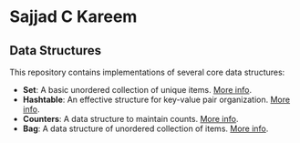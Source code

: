 # Sajjad C Kareem

## Data Structures
This repository contains implementations of several core data structures:

- **Set**: A basic unordered collection of unique items. [More info](./set/README.md).
- **Hashtable**: An effective structure for key-value pair organization. [More info](./hashtable/README.md).
- **Counters**: A data structure to maintain counts. [More info](./counters/README.md).
- **Bag**: A data structure of unordered collection of items. [More info](./bag/README.md).